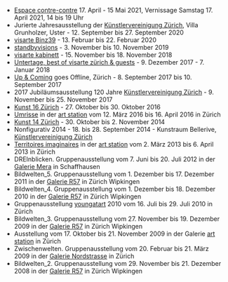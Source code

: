 * [Espace contre-contre](http://contrecontre.com) 17. April - 15 Mai 2021, Vernissage Samstag 17. April 2021, 14 bis 19 Uhr
* Jurierte Jahresausstellung der [Künstlervereinigung Zürich](http://kuenstlervereinigung.ch), Villa Grunholzer, Uster - 12. September bis 27. September 2020
* [visarte Binz39](https://visarte-zuerich.ch/exhibitions/) - 13. Februar bis 22. Februar 2020
* [standbyvisions](http://standbyvisions.ch) - 3. November bis 10. November 2019
* [visarte kabinett](https://visarte-zuerich.ch/exhibitions/frisch-nr-viii) - 15. November bis 18. November 2018
* [Untertage, best of visarte zürich & guests](https://www.facebook.com/events/untertage-im-waldhuus-i-best-of-visarte-zürich-guests/298445407339068/) - 9. Dezember 2017 - 7. Januar 2018
* [Up & Coming](http://upandcoming.ch) goes Offline, Zürich - 8. September 2017 bis 10. September 2017
* 2017 Jubiläumsausstellung 120 Jahre [Künstlervereinigung Zürich](http://kuenstlervereinigung.ch) - 9. November bis 25. November 2017
* [Kunst 16 Zürich](http://kunstzuerich.ch) - 27. Oktober bis 30. Oktober 2016
* [Umrisse](/index.html) in der [art station](http://http://www.artstation-zuerich.ch) vom 12. März 2016 bis 16. April 2016 in Zürich
* [Kunst 14 Zürich](http://kunstzuerich.ch) - 30. Oktober bis 2. November 2014
* Nonfigurativ 2014  - 18. bis 28. September 2014 - Kunstraum Bellerive, [Künstlervereinigung Zürich](http://www.kuenstlervereinigung.ch)
* [Territoires imaginaires](/territoires.html) in der [art station](http://http://www.artstation-zuerich.ch) vom 2. März 2013 bis 6. April 2013 in Zürich
* DREInblicken. Gruppenausstellung vom 7. Juni bis 20. Juli 2012 in der [Galerie Mera](http://www.galerie-mera.ch) in Schaffhausen
* Bildwelten_5. Gruppenausstellung vom 1. Dezember bis 17. Dezember 2011 in der [Galerie R57](http://www.r57.ch) in Zürich Wipkingen
* Bildwelten_4. Gruppenausstellung vom 1. Dezember bis 18. Dezember 2010 in der [Galerie R57](http://www.r57.ch) in Zürich Wipkingen
* Gruppenausstellung [youngatart](http://www.youngatart.ch) 2010 vom 16. Juli bis 29. Juli 2010 in Zürich
* Bildwelten_3. Gruppenausstellung vom 27. November bis 19. Dezember 2009 in der [Galerie R57](http://www.r57.ch) in Zürich Wipkingen
* Ausstellung vom 17. Oktober bis 21. November 2009 in der Galerie [art station](http://http://www.artstation-zuerich.ch) in Zürich
* Zwischenwelten. Gruppenausstellung vom 20. Februar bis 21. März 2009 in der [Galerie Nordstrasse](http://www.galerie-nordstrasse.ch) in Zürich
* Bildwelten_2. Gruppenausstellung vom 29. November bis 21. Dezember 2008 in der [Galerie R57](http://www.r57.ch) in Zürich Wipkingen
